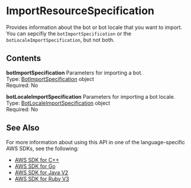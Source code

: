 # ImportResourceSpecification<a name="API_ImportResourceSpecification"></a>

Provides information about the bot or bot locale that you want to import\. You can sepcifiy the `botImportSpecification` or the `botLocaleImportSpecification`, but not both\.

## Contents<a name="API_ImportResourceSpecification_Contents"></a>

 **botImportSpecification**   <a name="lexv2-Type-ImportResourceSpecification-botImportSpecification"></a>
Parameters for importing a bot\.  
Type: [BotImportSpecification](API_BotImportSpecification.md) object  
Required: No

 **botLocaleImportSpecification**   <a name="lexv2-Type-ImportResourceSpecification-botLocaleImportSpecification"></a>
Parameters for importing a bot locale\.  
Type: [BotLocaleImportSpecification](API_BotLocaleImportSpecification.md) object  
Required: No

## See Also<a name="API_ImportResourceSpecification_SeeAlso"></a>

For more information about using this API in one of the language\-specific AWS SDKs, see the following:
+  [ AWS SDK for C\+\+](https://docs.aws.amazon.com/goto/SdkForCpp/models.lex.v2-2020-08-07/ImportResourceSpecification) 
+  [ AWS SDK for Go](https://docs.aws.amazon.com/goto/SdkForGoV1/models.lex.v2-2020-08-07/ImportResourceSpecification) 
+  [ AWS SDK for Java V2](https://docs.aws.amazon.com/goto/SdkForJavaV2/models.lex.v2-2020-08-07/ImportResourceSpecification) 
+  [ AWS SDK for Ruby V3](https://docs.aws.amazon.com/goto/SdkForRubyV3/models.lex.v2-2020-08-07/ImportResourceSpecification) 